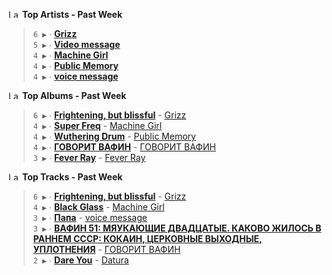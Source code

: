 <!--START_LASTFM_ARTISTS:{"period": "7day", "rows": 5}-->
<a href="https://last.fm" target="_blank"><img src="https://user-images.githubusercontent.com/17434202/215290617-e793598d-d7c9-428f-9975-156db1ba89cc.svg" alt="Last.fm Logo" width="18" height="13"/></a> **Top Artists - Past Week**

> `6 ▶️` ∙ **[Grizz](https://www.last.fm/music/Grizz)**<br/>
> `5 ▶️` ∙ **[Video message](https://www.last.fm/music/Video+message)**<br/>
> `4 ▶️` ∙ **[Machine Girl](https://www.last.fm/music/Machine+Girl)**<br/>
> `4 ▶️` ∙ **[Public Memory](https://www.last.fm/music/Public+Memory)**<br/>
> `4 ▶️` ∙ **[voice message](https://www.last.fm/music/voice+message)**<br/>
<!--END_LASTFM_ARTISTS-->

<!--START_LASTFM_ALBUMS:{"period": "7day", "rows": 5}-->
<a href="https://last.fm" target="_blank"><img src="https://user-images.githubusercontent.com/17434202/215290617-e793598d-d7c9-428f-9975-156db1ba89cc.svg" alt="Last.fm Logo" width="18" height="13"/></a> **Top Albums - Past Week**

> `6 ▶️` ∙ **[Frightening, but blissful](https://www.last.fm/music/Grizz/Frightening,+but+blissful)** - [Grizz](https://www.last.fm/music/Grizz)<br/>
> `4 ▶️` ∙ **[Super Freq](https://www.last.fm/music/Machine+Girl/Super+Freq)** - [Machine Girl](https://www.last.fm/music/Machine+Girl)<br/>
> `4 ▶️` ∙ **[Wuthering Drum](https://www.last.fm/music/Public+Memory/Wuthering+Drum)** - [Public Memory](https://www.last.fm/music/Public+Memory)<br/>
> `4 ▶️` ∙ **[ГОВОРИТ ВАФИН](https://www.last.fm/music/%D0%93%D0%9E%D0%92%D0%9E%D0%A0%D0%98%D0%A2+%D0%92%D0%90%D0%A4%D0%98%D0%9D/%D0%93%D0%9E%D0%92%D0%9E%D0%A0%D0%98%D0%A2+%D0%92%D0%90%D0%A4%D0%98%D0%9D)** - [ГОВОРИТ ВАФИН](https://www.last.fm/music/%D0%93%D0%9E%D0%92%D0%9E%D0%A0%D0%98%D0%A2+%D0%92%D0%90%D0%A4%D0%98%D0%9D)<br/>
> `3 ▶️` ∙ **[Fever Ray](https://www.last.fm/music/Fever+Ray/Fever+Ray)** - [Fever Ray](https://www.last.fm/music/Fever+Ray)<br/>
<!--END_LASTFM_ALBUMS-->

<!--START_LASTFM_TRACKS:{"period": "7day", "rows": 5}-->
<a href="https://last.fm" target="_blank"><img src="https://user-images.githubusercontent.com/17434202/215290617-e793598d-d7c9-428f-9975-156db1ba89cc.svg" alt="Last.fm Logo" width="18" height="13"/></a> **Top Tracks - Past Week**

> `6 ▶️` ∙ **[Frightening, but blissful](https://www.last.fm/music/Grizz/_/Frightening,+but+blissful)** - [Grizz](https://www.last.fm/music/Grizz)<br/>
> `4 ▶️` ∙ **[Black Glass](https://www.last.fm/music/Machine+Girl/_/Black+Glass)** - [Machine Girl](https://www.last.fm/music/Machine+Girl)<br/>
> `3 ▶️` ∙ **[Папа](https://www.last.fm/music/voice+message/_/%D0%9F%D0%B0%D0%BF%D0%B0)** - [voice message](https://www.last.fm/music/voice+message)<br/>
> `3 ▶️` ∙ **[ВАФИН 51: МЯУКАЮЩИЕ ДВАДЦАТЫЕ. КАКОВО ЖИЛОСЬ В РАННЕМ СССР: КОКАИН, ЦЕРКОВНЫЕ ВЫХОДНЫЕ, УПЛОТНЕНИЯ](https://www.last.fm/music/%D0%93%D0%9E%D0%92%D0%9E%D0%A0%D0%98%D0%A2+%D0%92%D0%90%D0%A4%D0%98%D0%9D/_/%D0%92%D0%90%D0%A4%D0%98%D0%9D+51:+%D0%9C%D0%AF%D0%A3%D0%9A%D0%90%D0%AE%D0%A9%D0%98%D0%95+%D0%94%D0%92%D0%90%D0%94%D0%A6%D0%90%D0%A2%D0%AB%D0%95.+%D0%9A%D0%90%D0%9A%D0%9E%D0%92%D0%9E+%D0%96%D0%98%D0%9B%D0%9E%D0%A1%D0%AC+%D0%92+%D0%A0%D0%90%D0%9D%D0%9D%D0%95%D0%9C+%D0%A1%D0%A1%D0%A1%D0%A0:+%D0%9A%D0%9E%D0%9A%D0%90%D0%98%D0%9D,+%D0%A6%D0%95%D0%A0%D0%9A%D0%9E%D0%92%D0%9D%D0%AB%D0%95+%D0%92%D0%AB%D0%A5%D0%9E%D0%94%D0%9D%D0%AB%D0%95,+%D0%A3%D0%9F%D0%9B%D0%9E%D0%A2%D0%9D%D0%95%D0%9D%D0%98%D0%AF)** - [ГОВОРИТ ВАФИН](https://www.last.fm/music/%D0%93%D0%9E%D0%92%D0%9E%D0%A0%D0%98%D0%A2+%D0%92%D0%90%D0%A4%D0%98%D0%9D)<br/>
> `2 ▶️` ∙ **[Dare You](https://www.last.fm/music/Datura/_/Dare+You)** - [Datura](https://www.last.fm/music/Datura)<br/>
<!--END_LASTFM_TRACKS-->